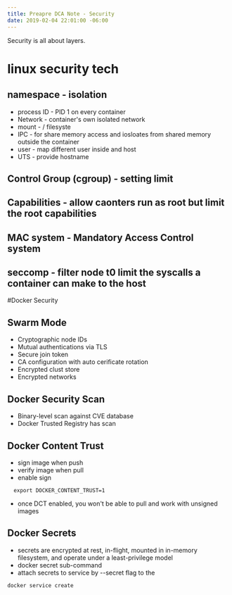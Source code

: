 ```yaml
---
title: Preapre DCA Note - Security
date: 2019-02-04 22:01:00 -06:00
---
```


Security is all about layers.
<!--more-->

# linux security tech

## namespace - isolation
  * process ID - PID 1 on every container
  * Network - container's own isolated network
  * mount - / filesyste
  * IPC - for share memory access and iosloates from shared memory outside the container
  * user - map different user inside and host
  * UTS - provide hostname

## Control Group (cgroup) - setting limit
## Capabilities - allow caonters run as root but limit the root capabilities
## MAC system - Mandatory Access Control system
## seccomp - filter node t0 limit the syscalls a container can make to the host

#Docker Security

## Swarm Mode
  * Cryptographic node IDs
  * Mutual authentications via TLS
  * Secure join token
  * CA configuration with auto cerificate rotation
  * Encrypted clust store
  * Encrypted networks
## Docker Security Scan
  * Binary-level scan against CVE database
  * Docker Trusted Registry has scan
## Docker Content Trust
  * sign image when push
  * verify image when pull
  * enable sign
```
  export DOCKER_CONTENT_TRUST=1
```
  * once DCT enabled, you won't be able to pull and work with unsigned images
## Docker Secrets
 * secrets are encrypted at rest, in-flight, mounted in in-memory filesystem, and operate under a least-privilege model
 * docker secret sub-command
 * attach secrets to service by --secret flag to the 
```
docker service create
```
